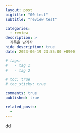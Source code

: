 ```yaml
---
layout: post
bigtitle: "00 test"
subtitle: "review test"

categories:
  - review
description: >
  기록을 남기자
hide_description: true
date: 2023-06-19 23:55:00 +0900

# tags:
#   - tag 1
#   - tag 2

# toc: true
# toc_sticky: true

comments: true
published: true

related_posts:
  -
---
```


dd
